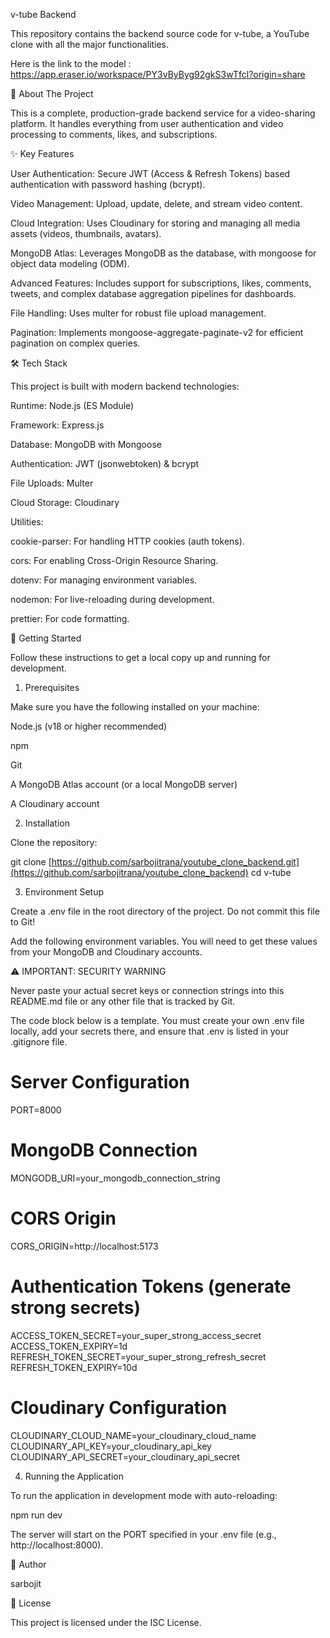 v-tube Backend

This repository contains the backend source code for v-tube, a YouTube clone with all the major functionalities.

Here is the link to the model : https://app.eraser.io/workspace/PY3vByByg92gkS3wTfcl?origin=share

🚀 About The Project

This is a complete, production-grade backend service for a video-sharing platform. It handles everything from user authentication and video processing to comments, likes, and subscriptions.

✨ Key Features

User Authentication: Secure JWT (Access & Refresh Tokens) based authentication with password hashing (bcrypt).

Video Management: Upload, update, delete, and stream video content.

Cloud Integration: Uses Cloudinary for storing and managing all media assets (videos, thumbnails, avatars).

MongoDB Atlas: Leverages MongoDB as the database, with mongoose for object data modeling (ODM).

Advanced Features: Includes support for subscriptions, likes, comments, tweets, and complex database aggregation pipelines for dashboards.

File Handling: Uses multer for robust file upload management.

Pagination: Implements mongoose-aggregate-paginate-v2 for efficient pagination on complex queries.

🛠️ Tech Stack

This project is built with modern backend technologies:

Runtime: Node.js (ES Module)

Framework: Express.js

Database: MongoDB with Mongoose

Authentication: JWT (jsonwebtoken) & bcrypt

File Uploads: Multer

Cloud Storage: Cloudinary

Utilities:

cookie-parser: For handling HTTP cookies (auth tokens).

cors: For enabling Cross-Origin Resource Sharing.

dotenv: For managing environment variables.

nodemon: For live-reloading during development.

prettier: For code formatting.

🏁 Getting Started

Follow these instructions to get a local copy up and running for development.

1. Prerequisites

Make sure you have the following installed on your machine:

Node.js (v18 or higher recommended)

npm

Git

A MongoDB Atlas account (or a local MongoDB server)

A Cloudinary account

2. Installation

Clone the repository:

git clone [https://github.com/sarbojitrana/youtube_clone_backend.git](https://github.com/sarbojitrana/youtube_clone_backend)
cd v-tube


3. Environment Setup

Create a .env file in the root directory of the project. Do not commit this file to Git!

Add the following environment variables. You will need to get these values from your MongoDB and Cloudinary accounts.

⚠️ IMPORTANT: SECURITY WARNING

Never paste your actual secret keys or connection strings into this README.md file or any other file that is tracked by Git.

The code block below is a template. You must create your own .env file locally, add your secrets there, and ensure that .env is listed in your .gitignore file.

# Server Configuration
PORT=8000

# MongoDB Connection
MONGODB_URI=your_mongodb_connection_string

# CORS Origin
CORS_ORIGIN=http://localhost:5173

# Authentication Tokens (generate strong secrets)
ACCESS_TOKEN_SECRET=your_super_strong_access_secret
ACCESS_TOKEN_EXPIRY=1d
REFRESH_TOKEN_SECRET=your_super_strong_refresh_secret
REFRESH_TOKEN_EXPIRY=10d

# Cloudinary Configuration
CLOUDINARY_CLOUD_NAME=your_cloudinary_cloud_name
CLOUDINARY_API_KEY=your_cloudinary_api_key
CLOUDINARY_API_SECRET=your_cloudinary_api_secret



4. Running the Application

To run the application in development mode with auto-reloading:

npm run dev


The server will start on the PORT specified in your .env file (e.g., http://localhost:8000).

👤 Author

sarbojit

📄 License

This project is licensed under the ISC License.